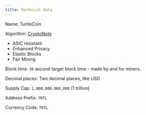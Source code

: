 ```yaml
---
title: Technical Data
---
```


Name: TurtleCoin  

Algorithm: [CryptoNote](https://cryptonote.org)

* ASIC resistant
* Enhanced Privacy
* Elastic Blocks
* Fair Mining

Block time: `30` second target block time - made by and for miners.  

Decimal places: Two decimal places, like USD  

Supply Cap: `1,000,000,000,000` (1 trillion)

Address Prefix: `TRTL`   

Currency Code: `TRTL`